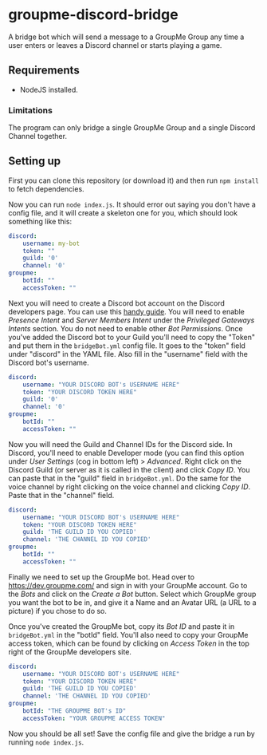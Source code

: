 # groupme-discord-bridge
A bridge bot which will send a message to a GroupMe Group any time a user enters or leaves a Discord channel or starts playing a game. 

## Requirements
- NodeJS installed.

### Limitations
The program can only bridge a single GroupMe Group and a single Discord Channel together.

## Setting up
First you can clone this repository (or download it) and then run ```npm install``` to fetch dependencies.

Now you can run ```node index.js```. It should error out saying you don't have a config file, and it will create a skeleton one for you, which should look something like this:

```yaml
discord:
    username: my-bot
    token: ""
    guild: '0'
    channel: '0'
groupme:
    botId: ""
    accessToken: ""
```

Next you will need to create a Discord bot account on the Discord developers page. You can use this [handy guide](https://discordpy.readthedocs.io/en/stable/discord.html). You will need to enable *Presence Intent* and *Server Members Intent* under the *Privileged Gateways Intents* section. You do not need to enable other *Bot Permissions*. Once you've added the Discord bot to your Guild you'll need to copy the "Token" and put them in the ```bridgeBot.yml``` config file. It goes to the "token" field under "discord" in the YAML file. Also fill in the "username" field with the Discord bot's username.

```yaml
discord:
    username: "YOUR DISCORD BOT's USERNAME HERE"
    token: "YOUR DISCORD TOKEN HERE"
    guild: '0'
    channel: '0'
groupme:
    botId: ""
    accessToken: ""
```

Now you will need the Guild and Channel IDs for the Discord side. In Discord, you'll need to enable Developer mode (you can find this option under *User Settings* (cog in bottom left) > *Advanced*. Right click on the Discord Guild (or server as it is called in the client) and click *Copy ID*. You can paste that in the "guild" field in ```bridgeBot.yml```. Do the same for the voice channel by right clicking on the voice channel and clicking *Copy ID*. Paste that in the "channel" field.

```yaml
discord:
    username: "YOUR DISCORD BOT's USERNAME HERE"
    token: "YOUR DISCORD TOKEN HERE"
    guild: 'THE GUILD ID YOU COPIED'
    channel: 'THE CHANNEL ID YOU COPIED'
groupme:
    botId: ""
    accessToken: ""
```

Finally we need to set up the GroupMe bot. Head over to https://dev.groupme.com/ and sign in with your GroupMe account. Go to the *Bots* and click on the *Create a Bot* button. Select which GroupMe group you want the bot to be in, and give it a Name and an Avatar URL (a URL to a picture) if you chose to do so.

Once you've created the GroupMe bot, copy its *Bot ID* and paste it in ```bridgeBot.yml``` in the "botId" field. You'll also need to copy your GroupMe access token, which can be found by clicking on *Access Token* in the top right of the GroupMe developers site. 

```yaml
discord:
    username: "YOUR DISCORD BOT's USERNAME HERE"
    token: "YOUR DISCORD TOKEN HERE"
    guild: 'THE GUILD ID YOU COPIED'
    channel: 'THE CHANNEL ID YOU COPIED'
groupme:
    botId: "THE GROUPME BOT's ID"
    accessToken: "YOUR GROUPME ACCESS TOKEN"
```

Now you should be all set! Save the config file and give the bridge a run by running ```node index.js```.